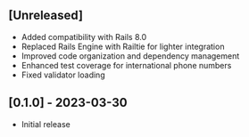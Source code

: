 ## [Unreleased]

- Added compatibility with Rails 8.0
- Replaced Rails Engine with Railtie for lighter integration
- Improved code organization and dependency management
- Enhanced test coverage for international phone numbers
- Fixed validator loading

## [0.1.0] - 2023-03-30

- Initial release
